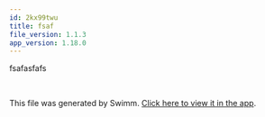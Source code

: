 ```yaml
---
id: 2kx99twu
title: fsaf
file_version: 1.1.3
app_version: 1.18.0
---
```


fsafasfafs

<br/>

This file was generated by Swimm. [Click here to view it in the app](http://localhost:5001/repos/Z2l0aHViJTNBJTNBY3NoYXJwLXNoYXVsLXRlc3QlM0ElM0Fzd2ltbWlv/docs/2kx99twu).
